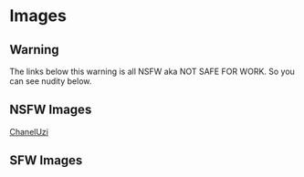 # Images

## Warning
The links below this warning is all NSFW aka NOT SAFE FOR WORK. So you can see nudity below.

## NSFW Images

[ChanelUzi](https://github.com/DJ-JR30/MainDB/blob/main/images/ChanelUzi/Readme.md)


## SFW Images

